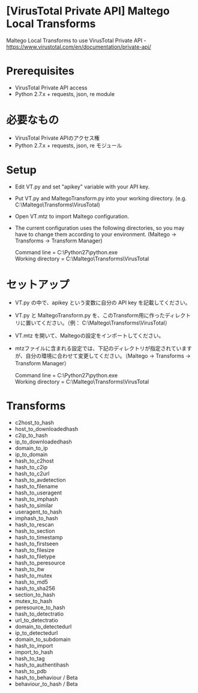 # [VirusTotal Private API] Maltego Local Transforms
Maltego Local Transforms to use VirusTotal Private API - https://www.virustotal.com/en/documentation/private-api/

# Prerequisites
- VirusTotal Private API access
- Python 2.7.x + requests, json, re module

# 必要なもの
- VirusTotal Private APIのアクセス権
- Python 2.7.x + requests, json, re モジュール

# Setup
- Edit VT.py and set "apikey" variable with your API key.  
- Put VT.py and MaltegoTransform.py into your working directory. (e.g. C:\Maltego\Transforms\VirusTotal)  
- Open VT.mtz to import Maltego configuration.  
- The current configuration uses the following directories, so you may have to change them according to your environment. (Maltego -> Transforms -> Transform Manager)  

  Command line = C:\Python27\python.exe  
  Working directory = C:\Maltego\Transforms\VirusTotal

# セットアップ
- VT.py の中で、apikey という変数に自分の API key を記載してください。
- VT.py と MaltegoTransform.py を、このTransform用に作ったディレクトリに置いてください。（例： C:\Maltego\Transforms\VirusTotal）
- VT.mtz を開いて、Maltegoの設定をインポートしてください。
- mtzファイルに含まれる設定では、下記のディレクトリが指定されていますが、自分の環境に合わせて変更してください。（Maltego -> Transforms -> Transform Manager）

  Command line = C:\Python27\python.exe  
  Working directory = C:\Maltego\Transforms\VirusTotal

# Transforms
- c2host_to_hash
- host_to_downloadedhash
- c2ip_to_hash
- ip_to_downloadedhash
- domain_to_ip
- ip_to_domain
- hash_to_c2host
- hash_to_c2ip
- hash_to_c2url
- hash_to_avdetection
- hash_to_filename
- hash_to_useragent
- hash_to_imphash
- hash_to_similar
- useragent_to_hash
- imphash_to_hash
- hash_to_rescan
- hash_to_section
- hash_to_timestamp
- hash_to_firstseen
- hash_to_filesize
- hash_to_filetype
- hash_to_peresource
- hash_to_itw
- hash_to_mutex
- hash_to_md5
- hash_to_sha256
- section_to_hash
- mutex_to_hash
- peresource_to_hash
- hash_to_detectratio
- url_to_detectratio
- domain_to_detectedurl
- ip_to_detectedurl
- domain_to_subdomain
- hash_to_import
- import_to_hash
- hash_to_tag
- hash_to_authentihash
- hash_to_pdb
- hash_to_behaviour / Beta
- behaviour_to_hash / Beta
